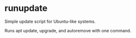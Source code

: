 # runupdate

Simple update script for Ubuntu-like systems.

Runs apt update, upgrade, and autoremove with one command.
